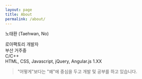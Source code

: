 ```yaml
---
layout: page
title: About
permalink: /about/
---
```


노태환 (Taehwan, No)
  
로아팩토리 개발자  
부산 거주중  
C/C++  
HTML, CSS, Javascript, jQuery, Angular.js 1.XX

> "어떻게"보다는 "왜"에 중심을 두고 개발 및 공부를 하고 있습니다.
